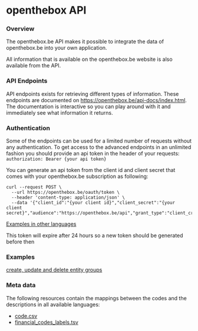 # openthebox API

### Overview

The openthebox.be API makes it possible to integrate the data of openthebox.be into your own application. 

All information that is available on the openthebox.be website is also available from the API.

### API Endpoints

API endpoints exists for retrieving different types of information. These endpoints are documented on https://openthebox.be/api-docs/index.html. The documentation is interactive so you can play around with it and immediately see what information it returns.

### Authentication

Some of the endpoints can be used for a limited number of requests without any authentication. To get access to the advanced endpoints in an unlimited fashion you should provide an api token in the header of your requests:
```authorization: Bearer {your api token}``` 

You can generate an api token from the client id and client secret that comes with your openthebox.be subscription as following:

```curl
curl --request POST \
  --url https://openthebox.be/oauth/token \
  --header 'content-type: application/json' \
  --data '{"client_id":"{your client id}","client_secret":"{your client secret}","audience":"https://openthebox.be/api","grant_type":"client_credentials"}'
```

[Examples in other languages](https://auth0.com/docs/api/management/v2/get-access-tokens-for-production)

This token will expire after 24 hours so a new token should be generated before then  

### Examples
[create, update and delete entity groups](entity_groups.py)

### Meta data

The following resources contain the mappings between the codes and the descriptions in all available languages:

- [code.csv](https://openthebox.be/app/resources/code.csv)
- [financial_codes_labels.tsv](https://openthebox.be/app/resources/financial_codes_labels.tsv)

